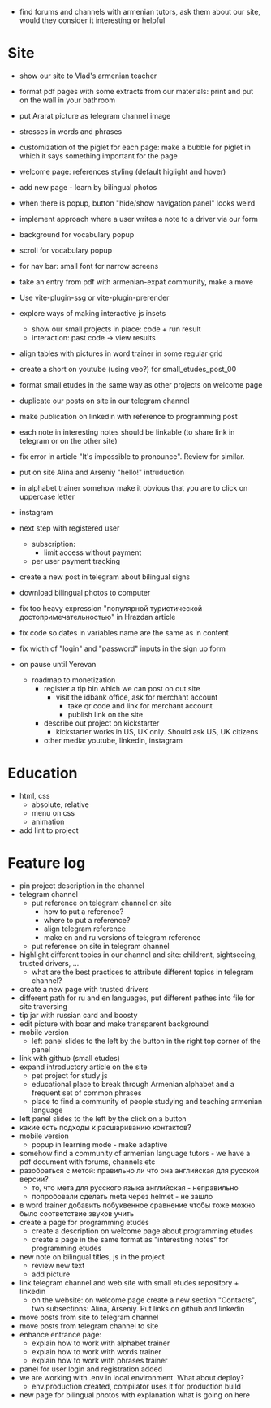 * find forums and channels with armenian tutors, ask them about our site, would they consider it interesting or helpful



# Site
* show our site to Vlad's armenian teacher
* format pdf pages with some extracts from our materials: print and put on the wall in your bathroom
* put Ararat picture as telegram channel image
* stresses in words and phrases
* customization of the piglet for each page: make a bubble for piglet in which it says something important for the page
* welcome page: references styling (default higlight and hover)
* add new page - learn by bilingual photos
* when there is popup, button "hide/show navigation panel" looks weird
* implement approach where a user writes a note to a driver via our form
* background for vocabulary popup
* scroll for vocabulary popup
* for nav bar: small font for narrow screens
* take an entry from pdf with armenian-expat community, make a move
* Use vite-plugin-ssg or vite-plugin-prerender
* explore ways of making interactive js insets 
  * show our small projects in place: code + run result
  * interaction: past code -> view results
* align tables with pictures in word trainer in some regular grid
* create a short on youtube (using veo?) for small_etudes_post_00
* format small etudes in the same way as other projects on welcome page
* duplicate our posts on site in our telegram channel
* make publication on linkedin with reference to programming post
* each note in interesting notes should be linkable (to share link in telegram or on the other site)
* fix error in article "It's impossible to pronounce". Review for similar.
* put on site Alina and Arseniy "hello!" intruduction
* in alphabet trainer somehow make it obvious that you are to click on uppercase letter
* instagram
* next step with registered user
  * subscription:
    * limit access without payment
  * per user payment tracking
* create a new post in telegram about bilingual signs
* download bilingual photos to computer
* fix too heavy expression "популярной туристической достопримечательностью" in Hrazdan article
* fix code so dates in variables name are the same as in content
* fix width of "login" and "password" inputs in the sign up form



* on pause until Yerevan
  * roadmap to monetization
    * register a tip bin which we can post on out site
      * visit the idbank office, ask for merchant account
        * take qr code and link for merchant account
        * publish link on the site
    * describe out project on kickstarter
      * kickstarter works in US, UK only. Should ask US, UK citizens
    * other media: youtube, linkedin, instagram



# Education
* html, css
  * absolute, relative
  * menu on css
  * animation
* add lint to project

# Feature log
* pin project description in the channel
* telegram channel
  * put reference on telegram channel on site
    * how to put a reference?
    * where to put a reference?
    * align telegram reference
    * make en and ru versions of telegram reference
  * put reference on site in telegram channel
* highlight different topics in our channel and site: childrent, sightseeing, trusted drivers, ...
  * what are the best practices to attribute different topics in telegram channel?
* create a new page with trusted drivers
* different path for ru and en languages, put different pathes into file for site traversing
* tip jar with russian card and boosty
* edit picture with boar and make transparent background
* mobile version
  * left panel slides to the left by the button in the right top corner of the panel
* link with github (small etudes)
* expand introductory article on the site
  * pet project for study js
  * educational place to break through Armenian alphabet and a frequent set of common phrases
  * place to find a community of people studying and teaching armenian language
* left panel slides to the left by the click on a button
* какие есть подходы к расшариванию контактов?
* mobile version
  * popup in learning mode - make adaptive
* somehow find a community of armenian language tutors - we have a pdf document with forums, channels etc
* разобраться с метой: правильно ли что она английская для русской версии?
  * то, что мета для русского языка английская - неправильно
  * попробовали сделать meta через helmet - не зашло
* в word trainer добавить побуквенное сравнение чтобы тоже можно было соответствие звуков учить
* create a page for programming etudes
  * create a description on welcome page about programming etudes
  * create a page in the same format as "interesting notes" for programming etudes
* new note on bilingual titles, js in the project
  * review new text
  * add picture
* link telegram channel and web site with small etudes repository + linkedin
  * on the website: on welcome page create a new section "Contacts", two subsections: Alina, Arseniy. Put links on github and linkedin
* move posts from site to telegram channel
* move posts from telegram channel to site
* enhance entrance page:
  * explain how to work with alphabet trainer
  * explain how to work with words trainer
  * explain how to work with phrases trainer
* panel for user login and registration added
* we are working with .env in local environment. What about deploy?
  * env.production created, compilator uses it for production build
* new page for bilingual photos with explanation what is going on here
